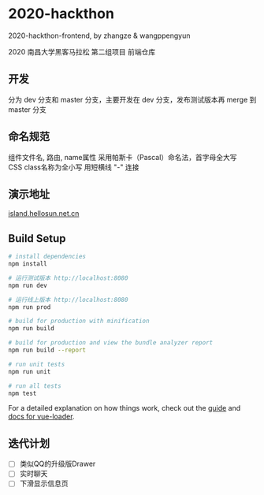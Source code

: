 # 2020-hackthon

2020-hackthon-frontend, by zhangze & wangppengyun  
  
2020 南昌大学黑客马拉松 第二组项目 前端仓库

## 开发

分为 dev 分支和 master 分支，主要开发在 dev 分支，发布测试版本再 merge 到 master 分支

## 命名规范  

组件文件名, 路由, name属性 采用帕斯卡（Pascal）命名法，首字母全大写  
CSS class名称为全小写 用短横线 "-" 连接

## 演示地址

[island.hellosun.net.cn](http://island.hellosun.net.cn)


## Build Setup

``` bash
# install dependencies
npm install

# 运行测试版本 http://localhost:8080
npm run dev

# 运行线上版本 http://localhost:8080
npm run prod

# build for production with minification
npm run build

# build for production and view the bundle analyzer report
npm run build --report

# run unit tests
npm run unit

# run all tests
npm test
```

For a detailed explanation on how things work, check out the [guide](http://vuejs-templates.github.io/webpack/) and [docs for vue-loader](http://vuejs.github.io/vue-loader).


## 迭代计划  

- [ ] 类似QQ的升级版Drawer  
- [ ] 实时聊天  
- [ ] 下滑显示信息页
